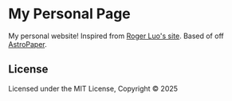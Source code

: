 # My Personal Page

My personal website! Inspired from [Roger Luo's site](https://rogerluo.dev/). Based of off [AstroPaper](https://astro-paper.pages.dev).

## License

Licensed under the MIT License, Copyright © 2025
